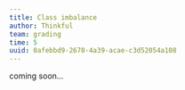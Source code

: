 ```yaml
---
title: Class imbalance
author: Thinkful
team: grading
time: 5
uuid: 0afebbd9-2670-4a39-acae-c3d52054a108
---
```


coming soon...
